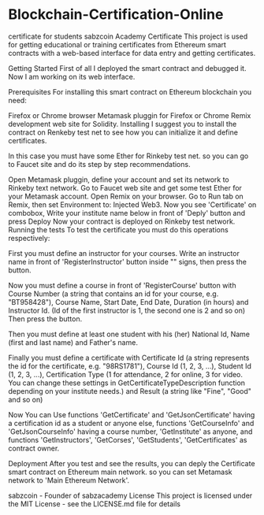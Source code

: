 # Blockchain-Certification-Online
certificate for students sabzcoin Academy
Certificate
This project is used for getting educational or training certificates from Ethereum smart contracts with a web-based interface for data entry and getting certificates.

Getting Started
First of all I deployed the smart contract and debugged it. Now I am working on its web interface.

Prerequisites
For installing this smart contract on Ethereum blockchain you need:

Firefox or Chrome browser
Metamask pluggin for Firefox or Chrome
Remix development web site for Solidity.
Installing
I suggest you to install the contract on Renkeby test net to see how you can initialize it and define certificates.

In this case you must have some Ether for Rinkeby test net. so you can go to Faucet site and do its step by step recommendations.

Open Metamask pluggin, define your account and set its network to Rinkeby text network.
Go to Faucet web site and get some test Ether for your Metamask account.
Open Remix on your browser.
Go to Run tab on Remix, then set Environment to: Injected Web3.
Now you see 'Certificate' on combobox, Write your institute name below in front of 'Deply' button and press Deploy
Now your contract is deployed on Rinkeby test network.
Running the tests
To test the certificate you must do this operations respectively:

First you must define an instructor for your courses. Write an instructor name in front of 'RegisterInstructor' button inside "" signs, then press the button.

Now you must define a course in front of 'RegisterCourse' button with Course Number (a string that contains an id for your course, e.g. "BT958428"), Course Name, Start Date, End Date, Duration (in hours) and Instructor Id. (Id of the first instructor is 1, the second one is 2 and so on) Then press the button.

Then you must define at least one student with his (her) National Id, Name (first and last name) and Father's name.

Finally you must define a certificate with Certificate Id (a string represents the id for the certificate, e.g. "98RS1781"), Course Id (1, 2, 3, ...), Student Id (1, 2, 3, ...), Certification Type (1 for attendance, 2 for online, 3 for video. You can change these settings in GetCertificateTypeDescription function depending on your institute needs.) and Result (a string like "Fine", "Good" and so on)

Now You can Use functions 'GetCertificate' and 'GetJsonCertificate' having a certification id as a student or anyone else, functions 'GetCourseInfo' and 'GetJsonCourseInfo' having a course number, 'GetInstitute' as anyone, and functions 'GetInstructors', 'GetCorses', 'GetStudents', 'GetCertificates' as contract owner.

Deployment
After you test and see the results, you can deply the Certificate smart contract on Ethereum main network. so you can set Metamask network to 'Main Ethereum Network'.


sabzcoin - Founder of sabzacademy 
License
This project is licensed under the MIT License - see the LICENSE.md file for details
